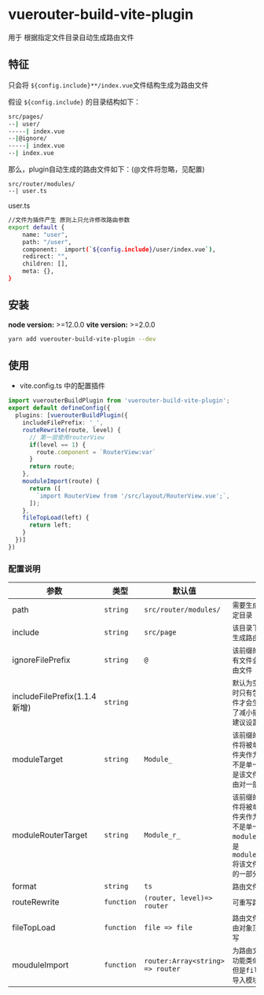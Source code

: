 # vuerouter-build-vite-plugin
用于 根据指定文件目录自动生成路由文件
## 特征
只会将 `${config.include}**/index.vue`文件结构生成为路由文件

假设 `${config.include}` 的目录结构如下：
```bash
src/pages/
--| user/
-----| index.vue
--|@ignore/
-----| index.vue
--| index.vue
```
那么，plugin自动生成的路由文件如下：(@文件将忽略，见配置)
```
src/router/modules/
--| user.ts
```
user.ts 

```bash
//文件为插件产生 原则上只允许修改路由参数   
export default {
    name: "user",
    path: "/user",
    component:  import(`${config.include}/user/index.vue`),
    redirect: "",
    children: [],
    meta: {},
}
```

## 安装
**node version:** >=12.0.0
**vite version:** >=2.0.0
```bash
yarn add vuerouter-build-vite-plugin --dev
```
## 使用

- vite.config.ts 中的配置插件
```ts
import vuerouterBuildPlugin from 'vuerouter-build-vite-plugin';
export default defineConfig({
  plugins: [vuerouterBuildPlugin({ 
    includeFilePrefix: '_',
    routeRewrite(route, level) {
      // 第一层使用routerView
      if(level == 1) {
        route.component = `RouterView:var`
      }
      return route;
    },
    mouduleImport(route) {
      return ([
        `import RouterView from '/src/layout/RouterView.vue';`,
      ]);
    },
    fileTopLoad(left) {
      return left;
    }
  })]
})
```

### 配置说明

| 参数        | 类型                   | 默认值                | 说明                                                           |
| ----------- | ---------------------- | --------------------- | -------------------------------------------------------------- |
| path    | `string`             |    `src/router/modules/`                     | `需要生成路由文件的指定目录 `                               |
| include    | `string`               |    `src/page`   | `该目录下的文件变动会生成路由文件`                             |
| ignoreFilePrefix | `string`          |           `@`        |`该前缀的文件夹下的所有文件会被忽略生成路由文件` |
| includeFilePrefix(1.1.4新增) | `string`          |                   |`默认为空，设置该参数时只有包含该前缀的文件才会生成路由文件(为了减小插件入侵影响，建议设置该参数)` |
| moduleTarget      | `string`               | `Module_`           | `该前缀的文件夹下的文件将被单独产生一个文件夹作为路由模块，而不是单一的路由文件但是该文件夹不会作为路由对一部分`                        |
| moduleRouterTarget | `string`               | `Module_r_` | `该前缀的文件夹下的文件将被单独产生一个文件夹作为路由模块，而不是单一的路由文，与moduleTarget不同的是moduleRouterTarget将该文件夹也作为路由的一部分`                                          |
| format | `string`          |           `ts`        |`路由文件格式` |
| routeRewrite | `function`          |           `(router, level)=> router`        |`可重写路由对象` |
| fileTopLoad | `function`          |           `file => file`        |`路由文件重写，文件路由对象顶层部分将被重写` |
| mouduleImport | `function`          |           `router:Array<string> => router `        |`为路由文件导入模块，功能类似于fileLoad，但是fileLoad不仅限于导入模块` |